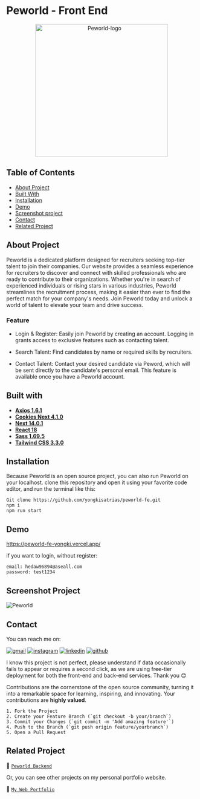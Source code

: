 # Peworld - Front End

<div align="center">
<a href="https://github.com/yongkisatrias/peworld-fe">
    <img src="https://i.ibb.co/qdWbF5W/logo.png" alt="Peworld-logo" border="0" style="width: 350">
</a>
</div>

## Table of Contents

- [About Project](#about-project)
- [Built With](#built-with)
- [Installation](#installation)
- [Demo](#demo)
- [Screenshot project](#screenshot-project)
- [Contact](#contact)
- [Related Project](#related-project)

## About Project

Peworld is a dedicated platform designed for recruiters seeking top-tier talent to join their companies. Our website provides a seamless experience for recruiters to discover and connect with skilled professionals who are ready to contribute to their organizations. Whether you're in search of experienced individuals or rising stars in various industries, Peworld streamlines the recruitment process, making it easier than ever to find the perfect match for your company's needs. Join Peworld today and unlock a world of talent to elevate your team and drive success.

### Feature

- Login & Register: Easily join Peworld by creating an account. Logging in grants access to exclusive features such as contacting talent.

- Search Talent: Find candidates by name or required skills by recruiters.

- Contact Talent: Contact your desired candidate via Peword, which will be sent directly to the candidate's personal email. This feature is available once you have a Peworld account.

## Built with

- [**Axios 1.6.1**](https://www.npmjs.com/package/axios)
- [**Cookies Next 4.1.0**](https://www.npmjs.com/package/cookies-next)
- [**Next 14.0.1**](https://nextjs.org/docs/getting-started/installation)
- [**React 18**](https://react.dev/learn/start-a-new-react-project)
- [**Sass 1.69.5**](https://sass-lang.com/install/)
- [**Tailwind CSS 3.3.0**](https://tailwindui.com/documentation#react-installing-dependencies)

## Installation

Because Peworld is an open source project, you can also run Peworld on your localhost. clone this repository and open it using your favorite code editor, and run the terminal like this:

```
Git clone https://github.com/yongkisatrias/peworld-fe.git
npm i
npm run start
```

## Demo

https://peworld-fe-yongki.vercel.app/

if you want to login, without register:

```
email: hedaw96894@aseall.com
password: test1234
```

## Screenshot Project

<img src="https://i.ibb.co/CMrrJhv/Peworld.png" alt="Peworld" border="0">

## Contact

You can reach me on:

[![gmail](https://img.shields.io/badge/Gmail-D14836?style=for-the-badge&logo=gmail&logoColor=white)](mailto:yongkisatrias@gmail.com)
[![instagram](https://img.shields.io/badge/Instagram-E4405F?style=for-the-badge&logo=instagram&logoColor=white)](https://instagram.com/yongkisatrias)
[![linkedin](https://img.shields.io/badge/linkedin-0A66C2?style=for-the-badge&logo=linkedin&logoColor=white)](https://www.linkedin.com/in/yongkisatrias)
[![github](https://img.shields.io/badge/Github-232b2b?style=for-the-badge&logo=github&logoColor=white)](https://www.github.com/yongkisatrias)

I know this project is not perfect, please understand if data occasionally fails to appear or requires a second click, as we are using free-tier deployment for both the front-end and back-end services. Thank you 😊

Contributions are the cornerstone of the open source community, turning it into a remarkable space for learning, inspiring, and innovating. Your contributions are **highly valued**.

```
1. Fork the Project
2. Create your Feature Branch (`git checkout -b your/branch`)
3. Commit your Changes (`git commit -m 'Add amazing feature'`)
4. Push to the Branch (`git push origin feature/yourbranch`)
5. Open a Pull Request
```

## Related Project

🚀 [`Peworld Backend`](https://hire-job-be.vercel.app/v1/)

Or, you can see other projects on my personal portfolio website.

🚀 [`My Web Portfolio`](https://yongki-portfolio.vercel.app/)
